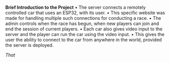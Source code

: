 **Brief Introduction to the Project**
• The server connects a remotely controlled car that uses an ESP32, with its user. 
• This specific website was made for handling multiple such connections for conducting a race.
• The admin controls when the race has begun, when new players can join and end the session of current players.
• Each car also gives video input to the server and the player can run the car using the video input.
• This gives the user the ability to connect to the car from anywhere in the world, provided the server is deployed.

_That_
